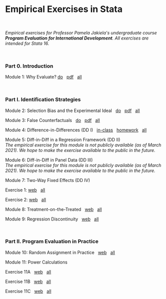 # Empirical Exercises in Stata

<br>

_Empirical exercises for Professor Pamela Jakiela's undergraduate course **Program Evaluation for International Development**.  All exercises are intended for Stata 16._  

<br>

### Part 0. Introduction  

Module 1:  Why Evaluate? 
[do](https://pjakiela.github.io/ECON379/exercises/E1-intro/E1-questions.do) &nbsp; 
[pdf](https://pjakiela.github.io/ECON379/exercises/E1-intro/E1-questions.pdf) &nbsp; 
[all](https://github.com/pjakiela/ECON379/tree/gh-pages/exercises/E1-intro/)  

<br>

### Part I. Identification Strategies  

Module 2:  Selection Bias and the Experimental Ideal &nbsp; 
[do](https://pjakiela.github.io/ECON379/exercises/E2-selection-bias/E2-questions.do) &nbsp; 
[pdf](https://pjakiela.github.io/ECON379/exercises/E2-selection-bias/E2-questions.pdf) &nbsp; 
[all](https://github.com/pjakiela/ECON379/tree/gh-pages/exercises/E2-selection-bias/)  

Module 3:  False Counterfactuals &nbsp;
[do](https://pjakiela.github.io/ECON379/exercises/E3-false-counterfactuals/E3-questions.do) &nbsp; 
[pdf](https://pjakiela.github.io/ECON379/exercises/E3-false-counterfactuals/E3-questions.pdf) &nbsp; 
[all](https://github.com/pjakiela/ECON379/tree/gh-pages/exercises/E3-false-counterfactuals/)  

Module 4: Difference-in-Differences (DD I) &nbsp; 
[in-class](https://pjakiela.github.io/ECON379/exercises/E4-DD1/E4-in-class.do) &nbsp; 
[homework](https://pjakiela.github.io/ECON379/exercises/E4-DD1/E4-questions.do) &nbsp; 
[all](https://github.com/pjakiela/ECON379/tree/gh-pages/exercises/E4-DD1/) 

Module 5: Diff-in-Diff in a Regression Framework (DD II)  
_The empirical exercise for this module is not publicly available (as of March 2021). We hope to make the exercise available to the public in the future._  

Module 6: Diff-in-Diff in Panel Data (DD III)  
_The empirical exercise for this module is not publicly available (as of March 2021). We hope to make the exercise available to the public in the future._  

Module 7: Two-Way Fixed Effects (DD IV)  

Exercise 1:  [web](https://pjakiela.github.io/ECON379/exercises/E7A-TWFE.html) &nbsp; 
[all](https://github.com/pjakiela/ECON379/tree/gh-pages/exercises/E7A-TWFE/)  

Exercise 2:  [web](https://pjakiela.github.io/ECON379/exercises/E7B-TWFE.html) &nbsp; 
[all](https://github.com/pjakiela/ECON379/tree/gh-pages/exercises/E7B-TWFE/) 

Module 8: Treatment-on-the-Treated &nbsp; 
[web](https://pjakiela.github.io/ECON379/exercises/E8-TOT.html) &nbsp; 
[all](https://github.com/pjakiela/ECON379/tree/gh-pages/exercises/E8-TOT/)  

Module 9: Regression Discontinuity &nbsp; 
[web](https://pjakiela.github.io/ECON379/exercises/E9-RD.html) &nbsp; 
[all](https://github.com/pjakiela/ECON379/tree/gh-pages/exercises/E9-RD/)  

<br>

### Part II. Program Evaluation in Practice  

Module 10: Random Assignment in Practice &nbsp; 
[web](https://pjakiela.github.io/ECON379/exercises/E10-randomization.html) &nbsp; 
[all](https://github.com/pjakiela/ECON379/tree/gh-pages/exercises/E10-randomization/)   

Module 11: Power Calculations  

Exercise 11A &nbsp; 
[web](https://pjakiela.github.io/ECON379/exercises/E11-power.html) &nbsp; 
[all](https://github.com/pjakiela/ECON379/tree/gh-pages/exercises/E11-power/)  

Exercise 11B &nbsp; 
[web](https://pjakiela.github.io/ECON379/exercises/E11B-more-power.html) &nbsp; 
[all](https://github.com/pjakiela/ECON379/tree/gh-pages/exercises/E11-power/)   

Exercise 11C &nbsp; 
[web](https://pjakiela.github.io/ECON379/exercises/E11C-power-with-clusters.html) &nbsp; 
[all](https://github.com/pjakiela/ECON379/tree/gh-pages/exercises/E11-power/)  


